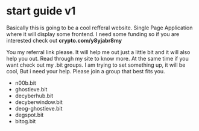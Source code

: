 # start guide v1

Basically this is going to be a cool refferal website. Single Page Application where it will display some frontend. I need some funding so if you are interested check out **crypto.com/y8yjabr8my**

You my referral link please. It will help me out just a little bit and it will also help you out. Read through my site to know more. At the same time if you want check out my .bit groups. I am trying to set something up, it will be cool, But i need your help. Please join a group that best fits you.

- n00b.bit
- ghostieve.bit
- decyberhub.bit
- decyberwindow.bit
- deog-ghostieve.bit
- degspot.bit
- bitog.bit
